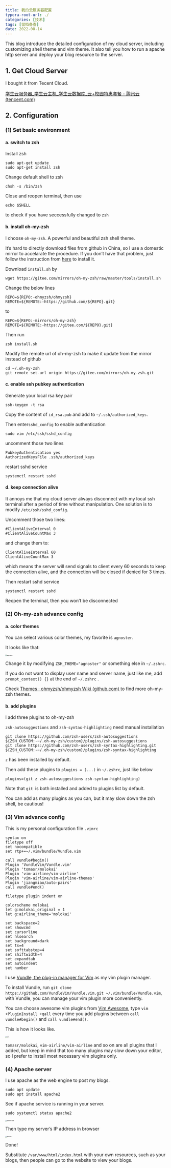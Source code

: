 ```yaml
---
title: 我的云服务器配置
typora-root-url: ./
categories: [技术]
tags: [留档备查]
date: 2022-08-14
---
```


This blog introduce the detailed configuration of my cloud server, including customizing shell theme and vim theme. It also tell you how to run a apache http server and deploy your blog resource to the server.

<!--more-->

## 1. Get Cloud Server

I bought it from Tecent Cloud.

[学生云服务器_学生云主机_学生云数据库_云+校园特惠套餐 - 腾讯云 (tencent.com)](https://cloud.tencent.com/act/campus)

## 2. Configuration

### (1) Set basic environment

#### a. switch to zsh

Install zsh

```
sudo apt-get update
sudo apt-get install zsh
```

Change default shell to zsh

```
chsh -s /bin/zsh
```

Close and reopen terminal, then use

```
echo $SHELL
```

to check if you have seccessfully changed to `zsh`

#### b. install oh-my-zsh

I choose `oh-my-zsh`. A powerful and beautiful zsh shell theme.

It’s hard to directly download files from github in China, so I use a domestic mirror to accelarate the procedure. If you don’t have that problem, just follow the instruction from [here](https://github.com/ohmyzsh/ohmyzsh) to install it.

Download `install.sh` by

```
wget https://gitee.com/mirrors/oh-my-zsh/raw/master/tools/install.sh
```

Change the below lines

```
REPO=${REPO:-ohmyzsh/ohmyzsh}
REMOTE=${REMOTE:-https://github.com/${REPO}.git}
```

to

```
REPO=${REPO:-mirrors/oh-my-zsh}
REMOTE=${REMOTE:-https://gitee.com/${REPO}.git}
```

Then run

```
zsh install.sh
```

Modify the remote url of oh-my-zsh to make it update from the mirror instead of github

```
cd ~/.oh-my-zsh
git remote set-url origin https://gitee.com/mirrors/oh-my-zsh.git
```

#### c. enable ssh pubkey authentication

Generate your local rsa key pair

```
ssh-keygen -t rsa
```

Copy the content of `id_rsa.pub` and add to `~/.ssh/authorized_keys`.

Then enter`sshd_config` to enable authentication

```
sudo vim /etc/ssh/sshd_config
```

uncomment those two lines

```
PubkeyAuthentication yes 
AuthorizedKeysFile .ssh/authorized_keys
```

restart sshd service

```
systemctl restart sshd
```

#### d. keep connection alive

It annoys me that my cloud server always disconnect with my local ssh terminal after a period of time without manipulation. One solution is to modify `/etc/ssh/sshd_config`.

Uncomment those two lines:

```
#ClientAliveInterval 0
#ClientAliveCountMax 3
```

and change them to:

```
ClientAliveInterval 60
ClientAliveCountMax 3
```

which means the server will send signals to client every 60 seconds to keep the connection alive, and the connection will be closed if denied for 3 times.

Then restart sshd service

```
systemctl restart sshd
```

Reopen the terminal, then you won’t be disconnected

### (2) Oh-my-zsh advance config

#### a. color themes

You can select various color themes, my favorite is `agnoster`.

It looks like that:

<img src="/我的云服务器配置/agnoster.png" alt="agnoster" style="zoom:30%;" />

Change it by modifying `ZSH_THEME="agnoster"` or something else in `~/.zshrc`.

If you do not want to display user name and server name, just like me, add `prompt_context() {}` at the end of `~/.zshrc` .

Check [Themes · ohmyzsh/ohmyzsh Wiki (github.com) ](https://github.com/ohmyzsh/ohmyzsh/wiki/Themes)to find more oh-my-zsh themes.

#### b. add plugins

I add three plugins to oh-my-zsh

`zsh-autosuggestions` and `zsh-syntax-highlighting` need manual installation

```
git clone https://github.com/zsh-users/zsh-autosuggestions ${ZSH_CUSTOM:-~/.oh-my-zsh/custom}/plugins/zsh-autosuggestions
git clone https://github.com/zsh-users/zsh-syntax-highlighting.git ${ZSH_CUSTOM:-~/.oh-my-zsh/custom}/plugins/zsh-syntax-highlighting
```

`z` has been installed by default.

Then add these plugins to `plugins = (...)` in `~/.zshrc`, just like below

```
plugins=(git z zsh-autosuggestions zsh-syntax-highlighting)
```

Note that `git `is both installed and added to plugins list by default.

You can add as many plugins as you can, but it may slow down the zsh shell, be cautious!

### (3) Vim advance config

This is my personal configuration file `.vimrc`

```
syntax on                                                        
filetype off
set nocompatible
set rtp+=~/.vim/bundle/Vundle.vim

call vundle#begin()
Plugin 'VundleVim/Vundle.vim'
Plugin 'tomasr/molokai'
Plugin 'vim-airline/vim-airline'
Plugin 'vim-airline/vim-airline-themes'
Plugin 'jiangmiao/auto-pairs'
call vundle#end()

filetype plugin indent on

colorscheme molokai
let g:molokai_original = 1
let g:airline_theme='molokai'

set backspace=2
set showcmd
set cursorline
set hlsearch
set background=dark
set ts=4
set softtabstop=4
set shiftwidth=4
set expandtab
set autoindent
set number
```

I use [Vundle, the plug-in manager for Vim](https://github.com/VundleVim/Vundle.vim) as my vim plugin manager.

To install Vundle, run `git clone https://github.com/VundleVim/Vundle.vim.git ~/.vim/bundle/Vundle.vim`, with Vundle, you can manage your vim plugin more conveniently.

You can choose awesome vim plugins from [Vim Awesome](https://vimawesome.com/), type `vim +PluginInstall +qall` every time you add plugins between `call vundle#begin()` and `call vundle#end()`.

This is how it looks like.

<img src="/我的云服务器配置/vim.png" alt="vim" style="zoom:30%;" />

`tomasr/molokai`, `vim-airline/vim-airline` and so on are all plugins that I added, but keep in mind that too many plugins may slow down your editor, so I prefer to install most necessary vim plugins only.

### (4) Apache server

I use apache as the web engine to post my blogs.

```
sudo apt update
sudo apt install apache2
```

See if apache service is running in your server.

```
sudo systemctl status apache2
```

<img src="/我的云服务器配置/system-ctrl.png" alt="system-ctrl" style="zoom:30%;" />

Then type my server’s IP address in browser

<img src="/我的云服务器配置/apache.png" alt="apache" style="zoom: 30%;" />

Done!

Substitute `/var/www/html/index.html` with your own resources, such as your blogs, then people can go to the website to view your blogs.
